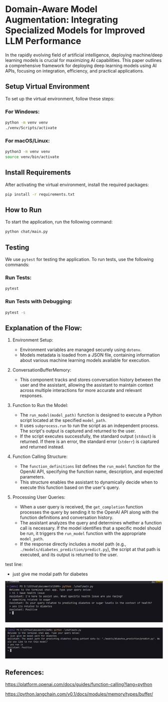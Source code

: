 # Domain-Aware Model Augmentation: Integrating Specialized Models for Improved LLM Performance

In the rapidly evolving field of artificial intelligence, deploying machine/deep learning models is crucial for maximizing AI capabilities. This paper outlines a comprehensive framework for deploying deep learning models using AI APIs, focusing on integration, efficiency, and practical applications.

## Setup Virtual Environment

To set up the virtual environment, follow these steps:

### For Windows:
```bash
python -m venv venv
./venv/Scripts/activate
```

### For macOS/Linux:
```bash
python3 -m venv venv
source venv/bin/activate
```

## Install Requirements

After activating the virtual environment, install the required packages:

```bash
pip install -r requirements.txt
```

## How to Run

To start the application, run the following command:

```bash
python chat/main.py
```

## Testing

We use `pytest` for testing the application. To run tests, use the following commands:

### Run Tests:
```bash
pytest
```

### Run Tests with Debugging:
```bash
pytest -s
```

## Explanation of the Flow:

1. Environment Setup:
   - Environment variables are managed securely using `dotenv`.
   - Models metadata is loaded from a JSON file, containing information about various machine learning models available for execution.

2. ConversationBufferMemory:
   - This component tracks and stores conversation history between the user and the assistant, allowing the assistant to maintain context across multiple interactions for more accurate and relevant responses.

3. Function to Run the Model:
   - The `run_model(model_path)` function is designed to execute a Python script located at the specified `model_path`.
   - It uses `subprocess.run` to run the script as an independent process. The script's output is captured and returned to the user.
   - If the script executes successfully, the standard output (`stdout`) is returned. If there is an error, the standard error (`stderr`) is captured and returned instead.

4. Function Calling Structure:
   - The `function_definitions` list defines the `run_model` function for the OpenAI API, specifying the function name, description, and expected parameters.
   - This structure enables the assistant to dynamically decide when to execute this function based on the user's query.

5. Processing User Queries:
   - When a user query is received, the `get_completion` function processes the query by sending it to the OpenAI API along with the function definitions and conversation history.
   - The assistant analyzes the query and determines whether a function call is necessary. If the model identifies that a specific model should be run, it triggers the `run_model` function with the appropriate `model_path`.
   - If the response directly includes a model path (e.g., `./models/diabetes_prediction/predict.py`), the script at that path is executed, and its output is returned to the user.

test line:

- just give me modal path for diabetes

![test](test.jpg)

![test2](test2.jpg)

## References:

https://platform.openai.com/docs/guides/function-calling?lang=python

https://python.langchain.com/v0.1/docs/modules/memory/types/buffer/
